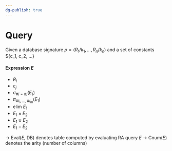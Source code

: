 ```yaml
---
dg-publish: true
---
```

# Query
Given a database signature $\rho=(R_1/k_1, …, R_n/k_n)$ and a set of constants $\{c_1, c_2, …}

#### Expression $E$
* $R_i$
* $c_j$
* $\sigma_{\#i=\#j}(E_1)$
* $\pi_{\#i_1,...,\#i_m}(E_1)$
* elim $E_1$
* $E_1 \times E_2$
* $E_1 \cup E_2$
* $E_1 - E_2$

→ Eval($E$, DB) denotes table computed by evaluating RA query $E$
→ Cnum($E$) denotes the arity (number of columns)
